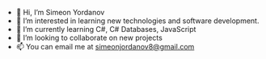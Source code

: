 - 👋 Hi, I’m Simeon Yordanov
- 👀 I’m interested in learning new technologies and software development.
- 🌱 I’m currently learning C#, C# Databases, JavaScript
- 💞️ I’m looking to collaborate on new projects
- 📫 You can email me at simeonjordanov8@gmail.com

<!---
Kodiacz/Kodiacz is a ✨ special ✨ repository because its `README.md` (this file) appears on your GitHub profile.
You can click the Preview link to take a look at your changes.
--->
